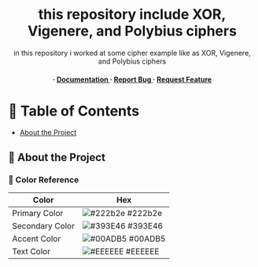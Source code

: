 <div align='center'>

<h1>this repository include XOR, Vigenere, and Polybius ciphers</h1>
<p>in this repository i worked at some cipher example like as XOR, Vigenere, and Polybius ciphers</p>

<h4> <span> · </span> <a href="https://github.com/Amr-Khaled-Ahmed/some-cipher-for-fun/blob/master/README.md"> Documentation </a> <span> · </span> <a href="https://github.com/Amr-Khaled-Ahmed/some-cipher-for-fun/issues"> Report Bug </a> <span> · </span> <a href="https://github.com/Amr-Khaled-Ahmed/some-cipher-for-fun/issues"> Request Feature </a> </h4>


</div>

# :notebook_with_decorative_cover: Table of Contents

- [About the Project](#star2-about-the-project)


## :star2: About the Project

### :art: Color Reference
| Color | Hex |
| --------------- | ---------------------------------------------------------------- |
| Primary Color | ![#222b2e](https://via.placeholder.com/10/222b2e?text=+) #222b2e |
| Secondary Color | ![#393E46](https://via.placeholder.com/10/393E46?text=+) #393E46 |
| Accent Color | ![#00ADB5](https://via.placeholder.com/10/00ADB5?text=+) #00ADB5 |
| Text Color | ![#EEEEEE](https://via.placeholder.com/10/EEEEEE?text=+) #EEEEEE |
